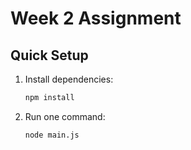 # Week 2 Assignment

## Quick Setup

1. Install dependencies:
   ```bash
   npm install

2. Run one command: 
   ```bash
   node main.js